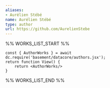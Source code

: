 ```yaml
---
aliases:
- Aurélien Stébé
name: Aurélien Stébé
type: author
url: https://github.com/AurelienStebe
---
```



%% WORKS_LIST_START %%

```datacorejsx
const { AuthorWorks } = await dc.require('basement/datacore/authors.jsx');
return function View() {
    return <AuthorWorks/>
}
```
%% WORKS_LIST_END %%